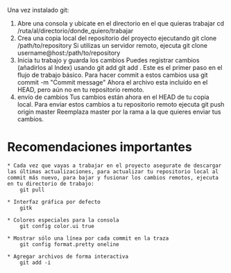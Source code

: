 Una vez instalado git:

1. Abre una consola y ubícate en el directorio en el que quieras trabajar
        cd /ruta/al/directorio/donde_quiero/trabajar
2. Crea una copia local del repositorio del proyecto ejecutando
        git clone /path/to/repository
    Si utilizas un servidor remoto, ejecuta
        git clone username@host:/path/to/repository
3. Inicia tu trabajo y guarda los cambios
   Puedes registrar cambios (añadirlos al Index) usando
       git add <filename>
       git add .
   Este es el primer paso en el flujo de trabajo básico. Para hacer commit a estos cambios usa
       git commit -m "Commit message"
   Ahora el archivo esta incluído en el HEAD, pero aún no en tu repositorio remoto.
4. envío de cambios
   Tus cambios están ahora en el HEAD de tu copia local. Para enviar estos cambios a tu repositorio remoto ejecuta
       git push origin master
   Reemplaza master por la rama a la que quieres enviar tus cambios.

# Recomendaciones importantes
    * Cada vez que vayas a trabajar en el proyecto asegurate de descargar las últimas actualizaciones, para actualizar tu repositorio local al commit más nuevo, para bajar y fusionar los cambios remotos, ejecuta en tu directorio de trabajo:
        git pull

    * Interfaz gráfica por defecto
        gitk

    * Colores especiales para la consola
        git config color.ui true

    * Mostrar sólo una línea por cada commit en la traza
        git config format.pretty oneline

    * Agregar archivos de forma interactiva
        git add -i
